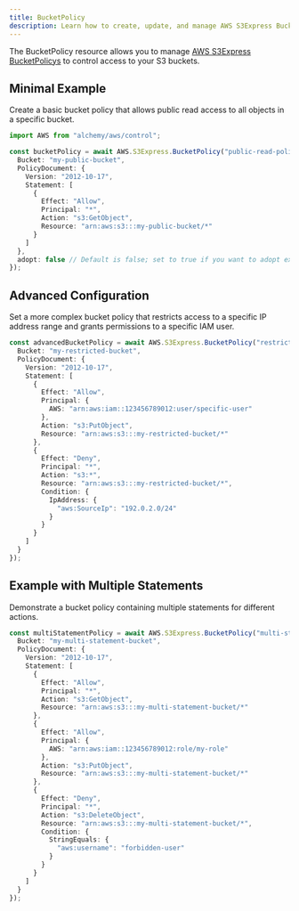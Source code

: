 ```yaml
---
title: BucketPolicy
description: Learn how to create, update, and manage AWS S3Express BucketPolicys using Alchemy Cloud Control.
---
```


The BucketPolicy resource allows you to manage [AWS S3Express BucketPolicys](https://docs.aws.amazon.com/s3express/latest/userguide/) to control access to your S3 buckets.

## Minimal Example

Create a basic bucket policy that allows public read access to all objects in a specific bucket.

```ts
import AWS from "alchemy/aws/control";

const bucketPolicy = await AWS.S3Express.BucketPolicy("public-read-policy", {
  Bucket: "my-public-bucket",
  PolicyDocument: {
    Version: "2012-10-17",
    Statement: [
      {
        Effect: "Allow",
        Principal: "*",
        Action: "s3:GetObject",
        Resource: "arn:aws:s3:::my-public-bucket/*"
      }
    ]
  },
  adopt: false // Default is false; set to true if you want to adopt existing resources
});
```

## Advanced Configuration

Set a more complex bucket policy that restricts access to a specific IP address range and grants permissions to a specific IAM user.

```ts
const advancedBucketPolicy = await AWS.S3Express.BucketPolicy("restricted-policy", {
  Bucket: "my-restricted-bucket",
  PolicyDocument: {
    Version: "2012-10-17",
    Statement: [
      {
        Effect: "Allow",
        Principal: {
          AWS: "arn:aws:iam::123456789012:user/specific-user"
        },
        Action: "s3:PutObject",
        Resource: "arn:aws:s3:::my-restricted-bucket/*"
      },
      {
        Effect: "Deny",
        Principal: "*",
        Action: "s3:*",
        Resource: "arn:aws:s3:::my-restricted-bucket/*",
        Condition: {
          IpAddress: {
            "aws:SourceIp": "192.0.2.0/24"
          }
        }
      }
    ]
  }
});
```

## Example with Multiple Statements

Demonstrate a bucket policy containing multiple statements for different actions.

```ts
const multiStatementPolicy = await AWS.S3Express.BucketPolicy("multi-statement-policy", {
  Bucket: "my-multi-statement-bucket",
  PolicyDocument: {
    Version: "2012-10-17",
    Statement: [
      {
        Effect: "Allow",
        Principal: "*",
        Action: "s3:GetObject",
        Resource: "arn:aws:s3:::my-multi-statement-bucket/*"
      },
      {
        Effect: "Allow",
        Principal: {
          AWS: "arn:aws:iam::123456789012:role/my-role"
        },
        Action: "s3:PutObject",
        Resource: "arn:aws:s3:::my-multi-statement-bucket/*"
      },
      {
        Effect: "Deny",
        Principal: "*",
        Action: "s3:DeleteObject",
        Resource: "arn:aws:s3:::my-multi-statement-bucket/*",
        Condition: {
          StringEquals: {
            "aws:username": "forbidden-user"
          }
        }
      }
    ]
  }
});
```